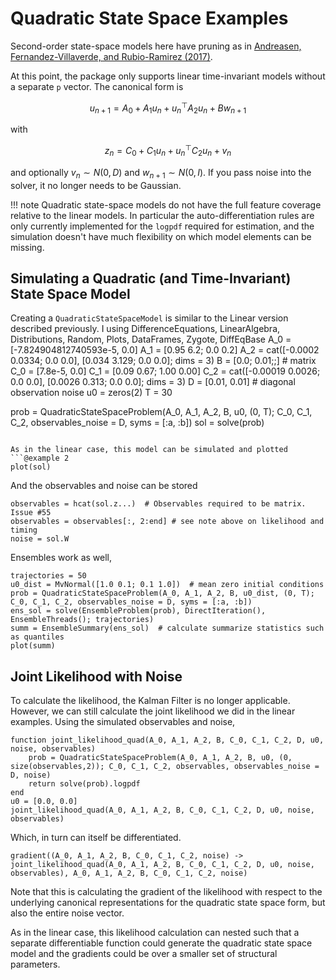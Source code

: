 # Quadratic State Space Examples

Second-order state-space models here have pruning as in [Andreasen, Fernandez-Villaverde, and Rubio-Ramirez (2017)](https://www.sas.upenn.edu/~jesusfv/Pruning.pdf).


At this point, the package only supports linear time-invariant models without a separate `p` vector.  The canonical form is

```math
u_{n+1} = A_0 + A_1 u_n + u_n^{\top} A_2 u_n + B w_{n+1}
```

with

```math
z_n = C_0 + C_1 u_n + u_n^{\top} C_2 u_n +  v_n
```

and optionally $v_n \sim N(0, D)$ and $w_{n+1} \sim N(0,I)$.  If you pass noise into the solver, it no longer needs to be Gaussian.


!!! note
    Quadratic state-space models do not have the full feature coverage relative to the linear models.  In particular the auto-differentiation rules are only currently implemented for the `logpdf` required for estimation, and the simulation doesn't have much flexibility on which model elements can be missing.

## Simulating a Quadratic (and Time-Invariant) State Space Model

Creating a `QuadraticStateSpaceModel` is similar to the Linear version described previously.
I 
using DifferenceEquations, LinearAlgebra, Distributions, Random, Plots, DataFrames, Zygote, DiffEqBase
A_0 =  [-7.824904812740593e-5, 0.0]
A_1 = [0.95 6.2;
     0.0  0.2]
A_2 = cat([-0.0002 0.0334; 0.0 0.0],
              [0.034 3.129; 0.0 0.0]; dims = 3)
B = [0.0; 0.01;;] # matrix
C_0 = [7.8e-5, 0.0]
C_1 = [0.09 0.67;
     1.00 0.00]
C_2 = cat([-0.00019 0.0026; 0.0 0.0],
    [0.0026 0.313; 0.0 0.0]; dims = 3)
D = [0.01, 0.01] # diagonal observation noise
u0 = zeros(2)
T = 30

prob = QuadraticStateSpaceProblem(A_0, A_1, A_2, B, u0, (0, T); C_0, C_1, C_2, observables_noise = D, syms = [:a, :b])
sol = solve(prob)
```

As in the linear case, this model can be simulated and plotted
```@example 2
plot(sol)
```

And the observables and noise can be stored
```@example 2
observables = hcat(sol.z...)  # Observables required to be matrix.  Issue #55 
observables = observables[:, 2:end] # see note above on likelihood and timing
noise = sol.W
```

Ensembles work as well,

```@example 2
trajectories = 50
u0_dist = MvNormal([1.0 0.1; 0.1 1.0])  # mean zero initial conditions
prob = QuadraticStateSpaceProblem(A_0, A_1, A_2, B, u0_dist, (0, T); C_0, C_1, C_2, observables_noise = D, syms = [:a, :b])
ens_sol = solve(EnsembleProblem(prob), DirectIteration(), EnsembleThreads(); trajectories)
summ = EnsembleSummary(ens_sol)  # calculate summarize statistics such as quantiles
plot(summ)
```

## Joint Likelihood with Noise
To calculate the likelihood, the Kalman Filter is no longer applicable.  However, we can still calculate the joint likelihood we did in the linear examples.  Using the simulated observables and noise,

```@example 2
function joint_likelihood_quad(A_0, A_1, A_2, B, C_0, C_1, C_2, D, u0, noise, observables)
    prob = QuadraticStateSpaceProblem(A_0, A_1, A_2, B, u0, (0, size(observables,2)); C_0, C_1, C_2, observables, observables_noise = D, noise)
    return solve(prob).logpdf
end
u0 = [0.0, 0.0]
joint_likelihood_quad(A_0, A_1, A_2, B, C_0, C_1, C_2, D, u0, noise, observables)
```
Which, in turn can itself be differentiated.

```@example 2
gradient((A_0, A_1, A_2, B, C_0, C_1, C_2, noise) -> joint_likelihood_quad(A_0, A_1, A_2, B, C_0, C_1, C_2, D, u0, noise, observables), A_0, A_1, A_2, B, C_0, C_1, C_2, noise)
```
Note that this is calculating the gradient of the likelihood with respect to the underlying canonical representations for the quadratic state space form, but also the entire noise vector.

As in the linear case, this likelihood calculation can nested such that a separate differentiable function could generate the quadratic state space model and the gradients could be over a smaller set of structural parameters.